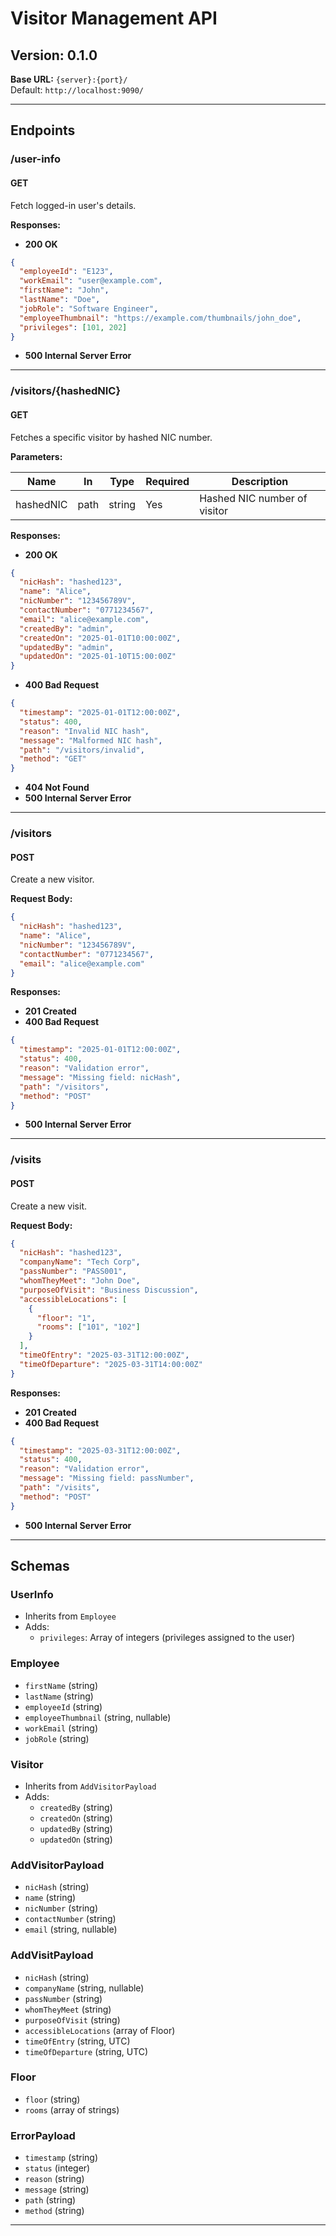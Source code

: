 # Visitor Management API

## Version: 0.1.0

**Base URL:** `{server}:{port}/`  
Default: `http://localhost:9090/`

---

## Endpoints

### **/user-info**

#### GET

Fetch logged-in user's details.

**Responses:**

- **200 OK**

```json
{
  "employeeId": "E123",
  "workEmail": "user@example.com",
  "firstName": "John",
  "lastName": "Doe",
  "jobRole": "Software Engineer",
  "employeeThumbnail": "https://example.com/thumbnails/john_doe",
  "privileges": [101, 202]
}
```

- **500 Internal Server Error**

---

### **/visitors/{hashedNIC}**

#### GET

Fetches a specific visitor by hashed NIC number.

**Parameters:**

| Name      | In   | Type   | Required | Description                  |
| --------- | ---- | ------ | -------- | ---------------------------- |
| hashedNIC | path | string | Yes      | Hashed NIC number of visitor |

**Responses:**

- **200 OK**

```json
{
  "nicHash": "hashed123",
  "name": "Alice",
  "nicNumber": "123456789V",
  "contactNumber": "0771234567",
  "email": "alice@example.com",
  "createdBy": "admin",
  "createdOn": "2025-01-01T10:00:00Z",
  "updatedBy": "admin",
  "updatedOn": "2025-01-10T15:00:00Z"
}
```

- **400 Bad Request**

```json
{
  "timestamp": "2025-01-01T12:00:00Z",
  "status": 400,
  "reason": "Invalid NIC hash",
  "message": "Malformed NIC hash",
  "path": "/visitors/invalid",
  "method": "GET"
}
```

- **404 Not Found**
- **500 Internal Server Error**

---

### **/visitors**

#### POST

Create a new visitor.

**Request Body:**

```json
{
  "nicHash": "hashed123",
  "name": "Alice",
  "nicNumber": "123456789V",
  "contactNumber": "0771234567",
  "email": "alice@example.com"
}
```

**Responses:**

- **201 Created**
- **400 Bad Request**

```json
{
  "timestamp": "2025-01-01T12:00:00Z",
  "status": 400,
  "reason": "Validation error",
  "message": "Missing field: nicHash",
  "path": "/visitors",
  "method": "POST"
}
```

- **500 Internal Server Error**

---

### **/visits**

#### POST

Create a new visit.

**Request Body:**

```json
{
  "nicHash": "hashed123",
  "companyName": "Tech Corp",
  "passNumber": "PASS001",
  "whomTheyMeet": "John Doe",
  "purposeOfVisit": "Business Discussion",
  "accessibleLocations": [
    {
      "floor": "1",
      "rooms": ["101", "102"]
    }
  ],
  "timeOfEntry": "2025-03-31T12:00:00Z",
  "timeOfDeparture": "2025-03-31T14:00:00Z"
}
```

**Responses:**

- **201 Created**
- **400 Bad Request**

```json
{
  "timestamp": "2025-03-31T12:00:00Z",
  "status": 400,
  "reason": "Validation error",
  "message": "Missing field: passNumber",
  "path": "/visits",
  "method": "POST"
}
```

- **500 Internal Server Error**

---

## Schemas

### **UserInfo**

- Inherits from `Employee`
- Adds:
  - `privileges`: Array of integers (privileges assigned to the user)

### **Employee**

- `firstName` (string)
- `lastName` (string)
- `employeeId` (string)
- `employeeThumbnail` (string, nullable)
- `workEmail` (string)
- `jobRole` (string)

### **Visitor**

- Inherits from `AddVisitorPayload`
- Adds:
  - `createdBy` (string)
  - `createdOn` (string)
  - `updatedBy` (string)
  - `updatedOn` (string)

### **AddVisitorPayload**

- `nicHash` (string)
- `name` (string)
- `nicNumber` (string)
- `contactNumber` (string)
- `email` (string, nullable)

### **AddVisitPayload**

- `nicHash` (string)
- `companyName` (string, nullable)
- `passNumber` (string)
- `whomTheyMeet` (string)
- `purposeOfVisit` (string)
- `accessibleLocations` (array of Floor)
- `timeOfEntry` (string, UTC)
- `timeOfDeparture` (string, UTC)

### **Floor**

- `floor` (string)
- `rooms` (array of strings)

### **ErrorPayload**

- `timestamp` (string)
- `status` (integer)
- `reason` (string)
- `message` (string)
- `path` (string)
- `method` (string)

---
